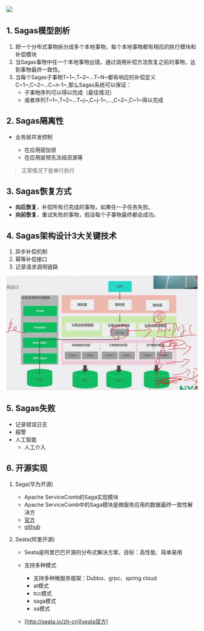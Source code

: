 ![](http://placekitten.com/800/200)

## 1. Sagas模型剖析

1. 把一个分布式事物拆分成多个本地事物，每个本地事物都有相应的执行模块和补偿模块
2. 当Sagas事物中任一个本地事物出错，通过调用补偿方法恢复之前的事物，达到事物最终一致性。
3. 当每个Sagas子事物T~1~,T~2~...T~N~都有响应的补偿定义C~1~,C~2~...C~n-1~,那么Sagas系统可以保证：
    * 子事物序列可以得以完成（最佳情况）
    * 或者序列T~1~,T~2~...T~j~,C~j-1~,...,C~2~,C~1~得以完成


## 2. Sagas隔离性

* 业务层并发控制

    * 在应用层加锁
    * 在应用层预先冻结资源等

> 正常情况下是串行执行

## 3. Sagas恢复方式

* **向后恢复**，补偿所有已完成的事物，如果任一子任务失败。
* **向前恢复**，重试失败的事物，假设每个子事物最终都会成功。


## 4. Sagas架构设计3大关键技术

1. 异步补偿机制
2. 幂等补偿接口
3. 记录请求调用链路

![](./img/10005.png)


## 5. Sagas失败

* 记录错误日志
* 报警
* 人工智能
    * 人工介入


## 6. 开源实现

1. Saga(华为开源)

    * Apache ServiceComb的Saga实现模块
    * Apache ServiceComb中的Saga模块是微服务应用的数据最终一致性解决方
    * [官方][servicecomb官方] 
    * [github][servicecomb github] 

2. Seata(阿里开源)

    * Seata是阿里巴巴开源的分布式解决方案，目标：高性能、简单易用
    * 支持多种模式

      * 支持多种微服务框架：Dubbo、grpc、spring cloud
      * at模式
      * tcc模式
      * saga模式
      * xa模式

    * [http://seata.io/zh-cn][seata官方] 

[servicecomb官方]: http://servicecomb.apache.org/cn/ 
[servicecomb github]: https://github.com/apache/servicecomb-saga-actuator
[seata官方]: http://seata.io/zh-cn




































